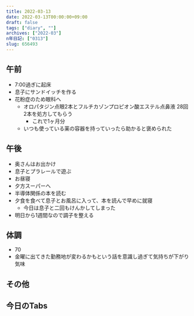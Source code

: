 ```yaml
---
title: 2022-03-13
date: 2022-03-13T00:00:00+09:00
draft: false
tags: ["diary", ""]
archives: ["2022-03"]
n年日記: ["0313"]
slug: 656493
---
```

## 午前
- 7:00過ぎに起床
- 息子にサンドイッチを作る
- 花粉症のため眼科へ
  - オロパタジン点眼2本とフルチカゾンプロピオン酸エステル点鼻液 28回2本を処方してもらう
    - これで1ヶ月分
  - いつも使っている薬の容器を持っていったら助かると褒められた
## 午後
- 奥さんはお出かけ
- 息子とプラレールで遊ぶ
- お昼寝
- 夕方スーパーへ
- 半導体関係の本を読む
- 夕食を食べて息子とお風呂に入って、本を読んで早めに就寝
  - 今日は息子と二回もけんかしてしまった
- 明日から1週間なので調子を整える
## 体調
- 70
- 金曜に出てきた勤務地が変わるかもという話を意識し過ぎて気持ちが下がり気味
## その他
## 今日のTabs